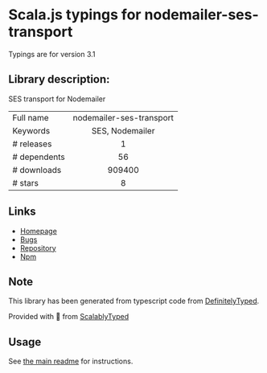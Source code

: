 
# Scala.js typings for nodemailer-ses-transport

Typings are for version 3.1

## Library description:
SES transport for Nodemailer

|                    |                 |
| ------------------ | :-------------: |
| Full name          | nodemailer-ses-transport |
| Keywords           | SES, Nodemailer |
| # releases         | 1 |
| # dependents       | 56 |
| # downloads        | 909400 |
| # stars            | 8 |

## Links
- [Homepage](http://github.com/andris9/nodemailer-ses-transport)
- [Bugs](https://github.com/andris9/nodemailer-ses-transport/issues)
- [Repository](https://github.com/andris9/nodemailer-ses-transport)
- [Npm](https://www.npmjs.com/package/nodemailer-ses-transport)
    


## Note
This library has been generated from typescript code from [DefinitelyTyped](https://definitelytyped.org).

Provided with :purple_heart: from [ScalablyTyped](https://github.com/oyvindberg/ScalablyTyped)

## Usage
See [the main readme](../../readme.md) for instructions.


